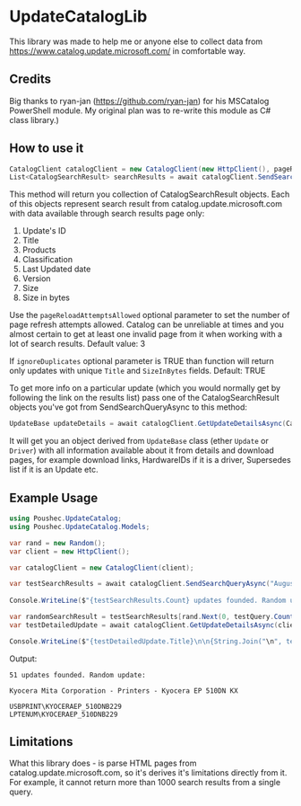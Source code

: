 # UpdateCatalogLib

This library was made to help me or anyone else to collect data from https://www.catalog.update.microsoft.com/ in comfortable way.

## Credits

Big thanks to ryan-jan (https://github.com/ryan-jan) for his MSCatalog PowerShell module. My original plan was to re-write this module as C# class library.)

## How to use it

``` C#
CatalogClient catalogClient = new CatalogClient(new HttpClient(), pageReloadAttemptsAllowed = 3);
List<CatalogSearchResult> searchResults = await catalogClient.SendSearchQueryAsync("SQL Server 2019", ignoreDuplicates = true);
```
This method will return you collection of CatalogSearchResult objects. Each of this objects represent search result from catalog.update.microsoft.com with data available through
search results page only: 

1. Update's ID
2. Title
3. Products
4. Classification
5. Last Updated date
6. Version
7. Size
8. Size in bytes

Use the `pageReloadAttemptsAllowed` optional parameter to set the number of page refresh attempts allowed. Catalog can be unreliable at times and you almost certain to get at least one invalid page from it when working with a lot of search results. Default value: 3 

If `ignoreDuplicates` optional parameter is TRUE than function will return only updates with unique `Title` and `SizeInBytes` fields. Default: TRUE

To get more info on a particular update (which you would normally get by following the link on the results list) pass one of the CatalogSearchResult objects you've got from SendSearchQueryAsync to this method: 

``` C#
UpdateBase updateDetails = await catalogClient.GetUpdateDetailsAsync(CatalogSearchResult searchResult)
```

It will get you an object derived from `UpdateBase` class (ether `Update` or `Driver`) with all information available about it from details and download pages, for example download links, HardwareIDs if it is a driver, Supersedes list if it is an Update etc. 

## Example Usage

``` C#
using Poushec.UpdateCatalog;
using Poushec.UpdateCatalog.Models;

var rand = new Random();
var client = new HttpClient();

var catalogClient = new CatalogClient(client);

var testSearchResults = await catalogClient.SendSearchQueryAsync("August 2021 Drivers", false);
            
Console.WriteLine($"{testSearchResults.Count} updates founded. Random update:\n");

var randomSearchResult = testSearchResults[rand.Next(0, testQuery.Count)];
var testDetailedUpdate = await catalogClient.GetUpdateDetailsAsync(client, randomSearchResult) as Driver; //We're probably won't find anything but drivers by this query)

Console.WriteLine($"{testDetailedUpdate.Title}\n\n{String.Join("\n", testDetailedUpdate.HardwareIDs)}");
```

Output: 

```
51 updates founded. Random update:

Kyocera Mita Corporation - Printers - Kyocera EP 510DN KX

USBPRINT\KYOCERAEP_510DNB229
LPTENUM\KYOCERAEP_510DNB229
```

## Limitations

What this library does - is parse HTML pages from catalog.update.microsoft.com, so it's derives it's limitations directly from it. For example, it cannot return more than 1000 search results from a single query.
